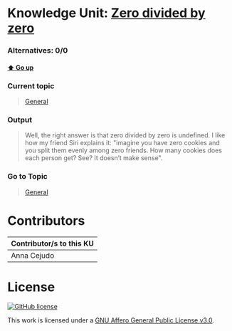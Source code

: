 # Knowledge Unit: [Zero divided by zero](../../knowledge_units/general/zero-divided-by-zero.md)
### Alternatives:   0/0 
#### [:arrow_up: Go up](../../topics/general.md)
### Current topic
> [General](../../topics/general.md)
### Output
> Well, the right answer is that zero divided by zero is undefined. I like how my friend Siri explains it: &quot;imagine you have zero cookies and you split them evenly among zero friends. How many cookies does each person get? See? It doesn’t make sense&quot;.
### Go to Topic
> [General](../../topics/general.md)


# Contributors

| Contributor/s to this KU |
| - | 
| Anna Cejudo |

# License
[![GitHub license](https://img.shields.io/github/license/inbrainz/cerebro)](https://github.com/inbrainz/cerebro/blob/master/LICENSE)

This work is licensed under a [GNU Affero General Public License v3.0](https://www.gnu.org/licenses/agpl-3.0.txt).